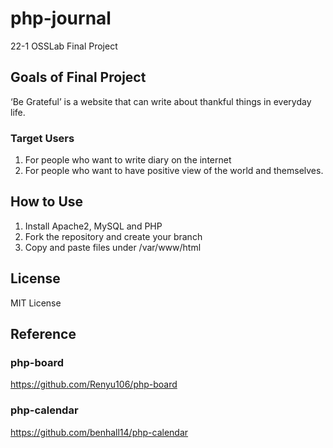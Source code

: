 # php-journal
22-1 OSSLab Final Project
## Goals of Final Project
‘Be Grateful’ is a website that can write about thankful things in everyday life.
### Target Users
1. For people who want to write diary on the internet
2. For people who want to have positive view of the world and themselves.
## How to Use
1. Install Apache2, MySQL and PHP
2. Fork the repository and create your branch
3. Copy and paste files under /var/www/html
## License
MIT License
## Reference
### php-board
https://github.com/Renyu106/php-board
### php-calendar
https://github.com/benhall14/php-calendar
